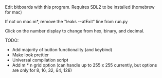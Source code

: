Edit bitboards with this program. Requires SDL2 to be installed (homebrew for mac)

If not on mac m*, remove the "leaks --atExit" line from run.py

Click on the number display to change from hex, binary, and decimal.

TODO:
- Add majority of button functionality (and keybind)
- Make look prettier
- Universal compilation script
- Add m * n grid option (can handle up to 255 x 255 currently, but options are only for 8, 16, 32, 64, 128)
